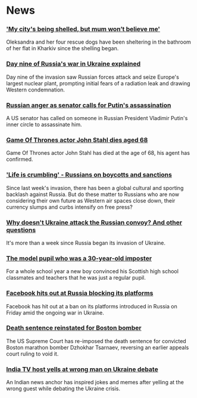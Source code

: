 # News
### ['My city's being shelled, but mum won’t believe me'](https://www.bbc.com/news/world-europe-60600487)
Oleksandra and her four rescue dogs have been sheltering in the bathroom of her flat in Kharkiv since the shelling began. 
### [Day nine of Russia's war in Ukraine explained](https://www.bbc.com/news/world-europe-60622478)
Day nine of the invasion saw Russian forces attack and seize Europe's largest nuclear plant, prompting initial fears of a radiation leak and drawing Western condemnation.
### [Russian anger as senator calls for Putin's assassination](https://www.bbc.com/news/world-us-canada-60621796)
A US senator has called on someone in Russian President Vladimir Putin's inner circle to assassinate him.
### [Game Of Thrones actor John Stahl dies aged 68](https://www.bbc.com/news/uk-scotland-tayside-central-60624212)
Game Of Thrones actor John Stahl has died at the age of 68, his agent has confirmed.
### ['Life is crumbling' - Russians on boycotts and sanctions](https://www.bbc.com/news/world-europe-60585720)
Since last week's invasion, there has been a global cultural and sporting backlash against Russia. But do these matter to Russians who are now considering their own future as Western air spaces close down, their currency slumps and curbs intensify on free press?
### [Why doesn't Ukraine attack the Russian convoy? And other questions](https://www.bbc.com/news/world-60617145)
It's more than a week since Russia began its invasion of Ukraine. 
### [The model pupil who was a 30-year-old imposter](https://www.bbc.com/news/uk-scotland-60081503)
For a whole school year a new boy convinced his Scottish high school classmates and teachers that he was just a regular pupil.
### [Facebook hits out at Russia blocking its platforms](https://www.bbc.com/news/technology-60626777)
Facebook has hit out at a ban on its platforms introduced in Russia on Friday amid the ongoing war in Ukraine.
### [Death sentence reinstated for Boston bomber](https://www.bbc.com/news/world-us-canada-60624642)
The US Supreme Court has re-imposed the death sentence for convicted Boston marathon bomber Dzhokhar Tsarnaev, reversing an earlier appeals court ruling to void it.
### [India TV host yells at wrong man on Ukraine debate](https://www.bbc.com/news/world-asia-india-60614274)
An Indian news anchor has inspired jokes and memes after yelling at the wrong guest while debating the Ukraine crisis.
